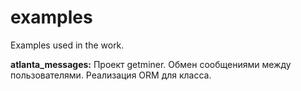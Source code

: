 # examples
Examples used in the work.

<b>atlanta_messages:</b>
  Проект getminer.
  Обмен сообщениями между пользователями.
  Реализация ORM для класса.
